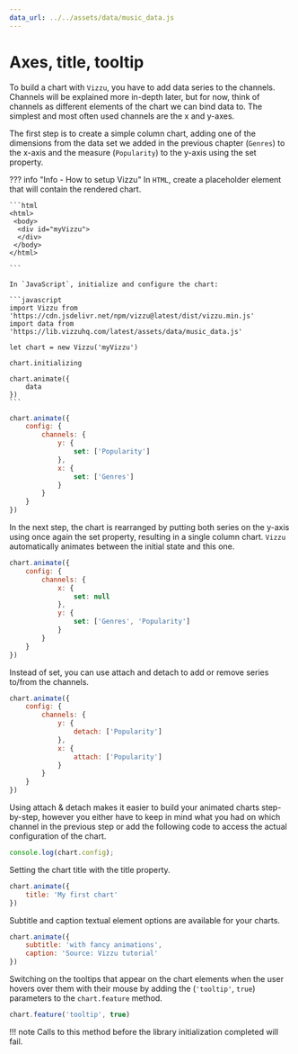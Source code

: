 ```yaml
---
data_url: ../../assets/data/music_data.js
---
```


# Axes, title, tooltip

To build a chart with `Vizzu`, you have to add data series to the channels.
Channels will be explained more in-depth later, but for now, think of channels
as different elements of the chart we can bind data to. The simplest and most
often used channels are the x and y-axes.

The first step is to create a simple column chart, adding one of the dimensions
from the data set we added in the previous chapter (`Genres`) to the x-axis and
the measure (`Popularity`) to the y-axis using the set property.

<div id="tutorial_01"></div>

??? info "Info - How to setup Vizzu"
    In `HTML`, create a placeholder element that will contain the rendered
    chart.

    ```html
    <html>
     <body>
      <div id="myVizzu">
      </div>
     </body>
    </html>

    ```

    In `JavaScript`, initialize and configure the chart:

    ```javascript
    import Vizzu from 'https://cdn.jsdelivr.net/npm/vizzu@latest/dist/vizzu.min.js'
    import data from 'https://lib.vizzuhq.com/latest/assets/data/music_data.js'

    let chart = new Vizzu('myVizzu')

    chart.initializing

    chart.animate({
        data
    })
    ```

```javascript
chart.animate({
    config: {
        channels: {
            y: {
                set: ['Popularity']
            },
            x: {
                set: ['Genres']
            }
        }
    }
})
```

In the next step, the chart is rearranged by putting both series on the y-axis
using once again the set property, resulting in a single column chart. `Vizzu`
automatically animates between the initial state and this one.

<div id="tutorial_02"></div>

```javascript
chart.animate({
    config: {
        channels: {
            x: {
                set: null
            },
            y: {
                set: ['Genres', 'Popularity']
            }
        }
    }
})
```

Instead of set, you can use attach and detach to add or remove series to/from
the channels.

<div id="tutorial_03"></div>

```javascript
chart.animate({
    config: {
        channels: {
            y: {
                detach: ['Popularity']
            },
            x: {
                attach: ['Popularity']
            }
        }
    }
})
```

Using attach & detach makes it easier to build your animated charts
step-by-step, however you either have to keep in mind what you had on which
channel in the previous step or add the following code to access the actual
configuration of the chart.

```javascript
console.log(chart.config);
```

Setting the chart title with the title property.

<div id="tutorial_04"></div>

```javascript
chart.animate({
    title: 'My first chart'
})
```

Subtitle and caption textual element options are available for your charts.

<div id="tutorial_05"></div>

```javascript
chart.animate({
    subtitle: 'with fancy animations',
    caption: 'Source: Vizzu tutorial'
})
```

Switching on the tooltips that appear on the chart elements when the user hovers
over them with their mouse by adding the (`'tooltip'`, `true`) parameters to the
`chart.feature` method.

<div id="tutorial_06"></div>

```javascript
chart.feature('tooltip', true)
```

!!! note
    Calls to this method before the library initialization completed will fail.

<script src="../axes_title_tooltip.js"></script>
